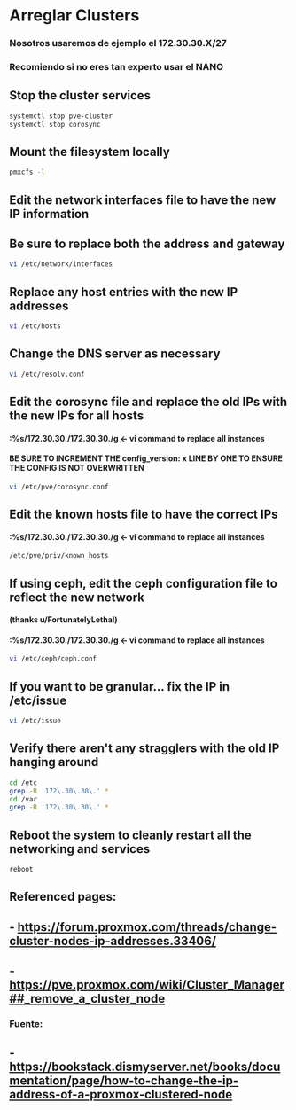 # Arreglar Clusters
### Nosotros usaremos de ejemplo el 172.30.30.X/27
### Recomiendo si no eres tan experto usar el NANO

## Stop the cluster services
```bash
systemctl stop pve-cluster
systemctl stop corosync
```
## Mount the filesystem locally
```bash
pmxcfs -l
```
## Edit the network interfaces file to have the new IP information
## Be sure to replace both the address and gateway
```bash
vi /etc/network/interfaces
```
## Replace any host entries with the new IP addresses
```bash
vi /etc/hosts
```
## Change the DNS server as necessary
```bash
vi /etc/resolv.conf
```
## Edit the corosync file and replace the old IPs with the new IPs for all hosts
#### :%s/172\.30\.30\./172.30.30./g   <- vi command to replace all instances
#### BE SURE TO INCREMENT THE config_version: x LINE BY ONE TO ENSURE THE CONFIG IS NOT OVERWRITTEN
```bash
vi /etc/pve/corosync.conf
```
## Edit the known hosts file to have the correct IPs
#### :%s/172\.30\.30\./172.30.30./g   <- vi command to replace all instances
```bash
/etc/pve/priv/known_hosts   
```
## If using ceph, edit the ceph configuration file to reflect the new network
#### (thanks u/FortunatelyLethal)
#### :%s/172\.30\.30\./172.30.30./g   <- vi command to replace all instances
```bash
vi /etc/ceph/ceph.conf
```
## If you want to be granular... fix the IP in /etc/issue
```bash
vi /etc/issue
```
## Verify there aren't any stragglers with the old IP hanging around
```bash
cd /etc
grep -R '172\.30\.30\.' *
cd /var
grep -R '172\.30\.30\.' *
```
## Reboot the system to cleanly restart all the networking and services
```bash
reboot
```
## Referenced pages:
## - https://forum.proxmox.com/threads/change-cluster-nodes-ip-addresses.33406/
## - https://pve.proxmox.com/wiki/Cluster_Manager##_remove_a_cluster_node


### Fuente:
## - https://bookstack.dismyserver.net/books/documentation/page/how-to-change-the-ip-address-of-a-proxmox-clustered-node
